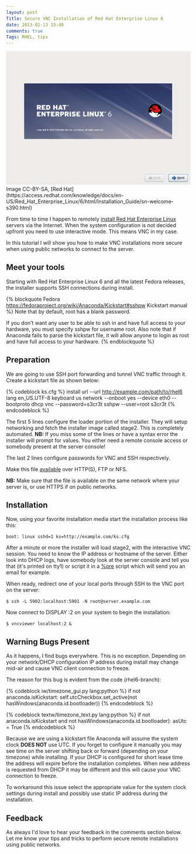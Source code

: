 ```yaml
---
layout: post
Title: Secure VNC Installation of Red Hat Enterprise Linux 6
date: 2013-02-13 15:40
comments: true
Tags: RHEL, tips
---
```


<img src="/images/rhel6_welcome.png" alt="RHEL 6 welcome screen" />
Image CC-BY-SA,
[Red Hat](https://access.redhat.com/knowledge/docs/en-US/Red_Hat_Enterprise_Linux/6/html/Installation_Guide/sn-welcome-s390.html)


From time to time I happen to remotely
[install Red Hat Enterprise Linux](http://otb.bg)
servers via the Internet.
When the system configuration is not decided upfront you need
to use interactive mode. This means VNC in my case.

In this tutorial I will show you how to make VNC installations more secure
when using public networks to connect to the server.

Meet your tools
----------------

Starting with Red Hat Enterprise Linux 6 and all the latest Fedora releases, the
installer supports SSH connections during install.

{% blockquote Fedora https://fedoraproject.org/wiki/Anaconda/Kickstart#sshpw Kickstart manual %}
Note that by default, root has a blank password.

If you don't want any user to be able to ssh in and have full access to your hardware, 
you must specify sshpw for username root. Also note that if Anaconda fails to parse the 
kickstart file, it will allow anyone to login as root and have full access to your hardware.
{% endblockquote %}

Preparation
-----------

We are going to use SSH port forwarding and tunnel VNC traffic through it.
Create a kickstart file as shown below:

{% codeblock ks.cfg %}
install
url --url http://example.com/path/to/rhel6
lang en_US.UTF-8
keyboard us
network --onboot yes --device eth0 --bootproto dhcp
vnc --password=s3cr3t
sshpw --user=root s3cr3t
{% endcodeblock %}

The first 5 lines configure the loader portion of the installer. They will setup
networking and fetch the installer image called stage2. This is completely automated.
**NB:** If you miss some of the lines or have a syntax error the installer will prompt for
values. You either need a remote console access or somebody present at the server console!

The last 2 lines configure passwords for VNC and SSH respectively.

Make this file
[available](https://fedoraproject.org/wiki/Anaconda/Kickstart#Chapter_6._Making_the_Kickstart_File_Available)
over HTTP(S), FTP or NFS.

**NB:** Make sure that the file is available on the same network where your server is,
or use HTTPS if on public networks.


Installation
------------

Now, using your favorite installation media start the
installation process like this: 

    boot: linux sshd=1 ks=http://example.com/ks.cfg


After a minute or more the installer will load stage2, with the
interactive VNC session. You need to know the IP address or hostname
of the server. Either look into DHCP logs, have somebody look at the
server console and tell you that (it's printed on tty1) or script it in
a [%pre](https://fedoraproject.org/wiki/Anaconda/Kickstart#Chapter_4._Pre-installation_Script)
script which will send you an email for example.

When ready, redirect one of your local ports through SSH to the VNC port on the server:

    $ ssh -L 5902:localhost:5901 -N root@server.example.com


Now connect to DISPLAY :2 on your system to begin the installation:

    $ vncviewer localhost:2 &


Warning Bugs Present
---------------------

As it happens, I find bugs everywhere. This is no exception.
Depending on your network/DHCP configuration IP address during install may 
change mid-air and cause VNC client connection to freeze.

The reason for this bug is evident from the code (rhel6-branch):

{% codeblock iw/timezone_gui.py lang:python %}
    if not anaconda.isKickstart:
        self.utcCheckbox.set_active(not hasWindows(anaconda.id.bootloader))
{% endcodeblock %}

{% codeblock textw/timezone_text.py lang:python %}
    if not anaconda.isKickstart and not hasWindows(anaconda.id.bootloader):
        asUtc = True
{% endcodeblock %}

Because we are using a kickstart file Anaconda will assume the system clock **DOES NOT**
use UTC. If you forget to configure it manually you may see time on the server shifting
back or forward (depending on your timezone) while installing. If your DHCP is configured
for short lease time the address will expire before the installation completes. When new
address is requested from DHCP it may be different and this will cause your VNC connection
to freeze.

To workaround this issue select the appropriate value for the system clock settings during install
and possibly use static IP address during the installation.


Feedback
--------

As always I'd love to hear your feedback in the comments section below. Let me know 
your tips and tricks to perform secure remote installations using public networks.

